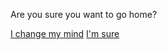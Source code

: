Are you sure you want to go home?

[I change my mind](../start-abandoned-house.md)
[I'm sure](../you-win.md)